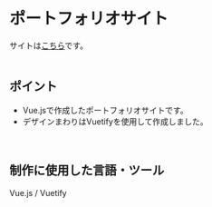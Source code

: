 # ポートフォリオサイト
サイトは[こちら](https://portfolio-public.foolish-pine.com/home)です。
<br>
<br>

## ポイント
- Vue.jsで作成したポートフォリオサイトです。
- デザインまわりはVuetifyを使用して作成しました。

<br>

## 制作に使用した言語・ツール
Vue.js / Vuetify
<br>
<br>